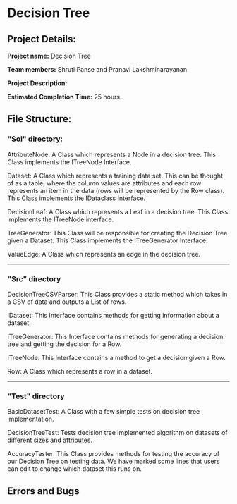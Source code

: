 # Decision Tree 

## Project Details:

**Project name:** Decision Tree

**Team members:** Shruti Panse and Pranavi Lakshminarayanan 

**Project Description:** 

**Estimated Completion Time:** 25 hours

## File Structure:

### "Sol" directory:

AttributeNode: A Class which represents a Node in a decision tree. This Class implements the ITreeNode Interface.

Dataset: A Class which represents a training data set. This can be thought of as a table, where the column values are
attributes and each row represents an item in the data (rows will be represented by the Row class). This Class
implements the IDataclass Interface.

DecisionLeaf: A Class which represents a Leaf in a decision tree. This Class implements the ITreeNode interface.

TreeGenerator: This Class will be responsible for creating the Decision Tree given a Dataset. This Class implements
the ITreeGenerator Interface.

ValueEdge: A Class which represents an edge in the decision tree.

---

### "Src" directory

DecisionTreeCSVParser: This Class provides a static method which takes in a CSV of data and outputs a List of rows.

IDataset: This Interface contains methods for getting information about a dataset. 

ITreeGenerator: This Interface contains methods for generating a decision tree and getting the decision for a Row.

ITreeNode: This Interface contains a method to get a decision given a Row. 

Row: A Class which represents a row in a dataset.

---

### "Test" directory

BasicDatasetTest: A Class with a few simple tests on decision tree implementation.

DecisionTreeTest: Tests decision tree implemented algorithm on datasets of different sizes and attributes.

AccuracyTester: This Class provides methods for testing the accuracy of our Decision Tree on testing data.
We have marked some lines that users can edit to change which dataset this runs on.

## Errors and Bugs
